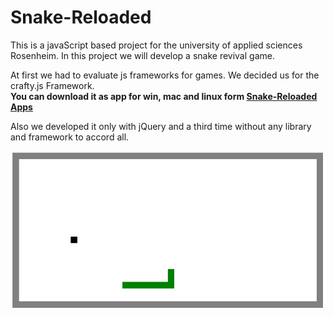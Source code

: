 Snake-Reloaded
==============

This is a javaScript based project for the university of applied sciences Rosenheim.
In this project we will develop a snake revival game.

At first we had to evaluate js frameworks for games. We decided us for the crafty.js Framework.<br>
<b>You can download it as app for win, mac and linux form <a href="https://www.dropbox.com/sh/rj4no4671qjn9g5/AAChTV2du6kF4jkzPZug1ueba">Snake-Reloaded Apps</a></b><br>

Also we developed it only with jQuery and a third time without any library and framework to accord all.

![alt snake](/docs/img/snake.png "Snake")